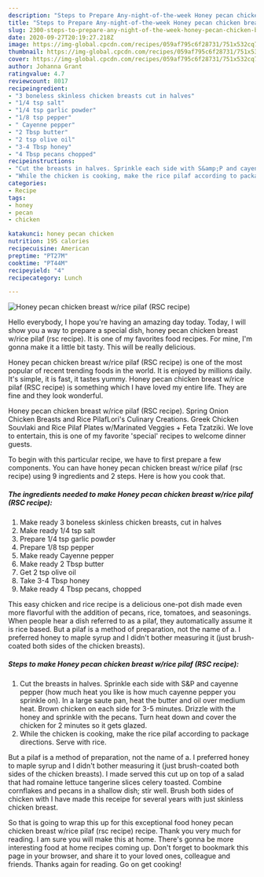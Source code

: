 ```yaml
---
description: "Steps to Prepare Any-night-of-the-week Honey pecan chicken breast w/rice pilaf (RSC recipe)"
title: "Steps to Prepare Any-night-of-the-week Honey pecan chicken breast w/rice pilaf (RSC recipe)"
slug: 2300-steps-to-prepare-any-night-of-the-week-honey-pecan-chicken-breast-w-rice-pilaf-rsc-recipe
date: 2020-09-27T20:19:27.218Z
image: https://img-global.cpcdn.com/recipes/059af795c6f28731/751x532cq70/honey-pecan-chicken-breast-wrice-pilaf-rsc-recipe-recipe-main-photo.jpg
thumbnail: https://img-global.cpcdn.com/recipes/059af795c6f28731/751x532cq70/honey-pecan-chicken-breast-wrice-pilaf-rsc-recipe-recipe-main-photo.jpg
cover: https://img-global.cpcdn.com/recipes/059af795c6f28731/751x532cq70/honey-pecan-chicken-breast-wrice-pilaf-rsc-recipe-recipe-main-photo.jpg
author: Johanna Grant
ratingvalue: 4.7
reviewcount: 8017
recipeingredient:
- "3 boneless skinless chicken breasts cut in halves"
- "1/4 tsp salt"
- "1/4 tsp garlic powder"
- "1/8 tsp pepper"
- " Cayenne pepper"
- "2 Tbsp butter"
- "2 tsp olive oil"
- "3-4 Tbsp honey"
- "4 Tbsp pecans chopped"
recipeinstructions:
- "Cut the breasts in halves. Sprinkle each side with S&amp;P and cayenne pepper (how much heat you like is how much cayenne pepper you sprinkle on). In a large saute pan, heat the butter and oil over medium heat. Brown chicken on each side for 3-5 minutes. Drizzle with the honey and sprinkle with the pecans. Turn heat down and cover the chicken for 2 minutes so it gets glazed."
- "While the chicken is cooking, make the rice pilaf according to package directions. Serve with rice."
categories:
- Recipe
tags:
- honey
- pecan
- chicken

katakunci: honey pecan chicken 
nutrition: 195 calories
recipecuisine: American
preptime: "PT27M"
cooktime: "PT44M"
recipeyield: "4"
recipecategory: Lunch

---
```



![Honey pecan chicken breast w/rice pilaf (RSC recipe)](https://img-global.cpcdn.com/recipes/059af795c6f28731/751x532cq70/honey-pecan-chicken-breast-wrice-pilaf-rsc-recipe-recipe-main-photo.jpg)

Hello everybody, I hope you're having an amazing day today. Today, I will show you a way to prepare a special dish, honey pecan chicken breast w/rice pilaf (rsc recipe). It is one of my favorites food recipes. For mine, I'm gonna make it a little bit tasty. This will be really delicious.

Honey pecan chicken breast w/rice pilaf (RSC recipe) is one of the most popular of recent trending foods in the world. It is enjoyed by millions daily. It's simple, it is fast, it tastes yummy. Honey pecan chicken breast w/rice pilaf (RSC recipe) is something which I have loved my entire life. They are fine and they look wonderful.

Honey pecan chicken breast w/rice pilaf (RSC recipe). Spring Onion Chicken Breasts and Rice PilafLori&#39;s Culinary Creations. Greek Chicken Souvlaki and Rice Pilaf Plates w/Marinated Veggies + Feta Tzatziki. We love to entertain, this is one of my favorite &#39;special&#39; recipes to welcome dinner guests.


To begin with this particular recipe, we have to first prepare a few components. You can have honey pecan chicken breast w/rice pilaf (rsc recipe) using 9 ingredients and 2 steps. Here is how you cook that.

<!--inarticleads1-->

##### The ingredients needed to make Honey pecan chicken breast w/rice pilaf (RSC recipe):

1. Make ready 3 boneless skinless chicken breasts, cut in halves
1. Make ready 1/4 tsp salt
1. Prepare 1/4 tsp garlic powder
1. Prepare 1/8 tsp pepper
1. Make ready  Cayenne pepper
1. Make ready 2 Tbsp butter
1. Get 2 tsp olive oil
1. Take 3-4 Tbsp honey
1. Make ready 4 Tbsp pecans, chopped


This easy chicken and rice recipe is a delicious one-pot dish made even more flavorful with the addition of pecans, rice, tomatoes, and seasonings. When people hear a dish referred to as a pilaf, they automatically assume it is rice based. But a pilaf is a method of preparation, not the name of a. I preferred honey to maple syrup and I didn&#39;t bother measuring it (just brush-coated both sides of the chicken breasts). 

<!--inarticleads2-->

##### Steps to make Honey pecan chicken breast w/rice pilaf (RSC recipe):

1. Cut the breasts in halves. Sprinkle each side with S&amp;P and cayenne pepper (how much heat you like is how much cayenne pepper you sprinkle on). In a large saute pan, heat the butter and oil over medium heat. Brown chicken on each side for 3-5 minutes. Drizzle with the honey and sprinkle with the pecans. Turn heat down and cover the chicken for 2 minutes so it gets glazed.
1. While the chicken is cooking, make the rice pilaf according to package directions. Serve with rice.


But a pilaf is a method of preparation, not the name of a. I preferred honey to maple syrup and I didn&#39;t bother measuring it (just brush-coated both sides of the chicken breasts). I made served this cut up on top of a salad that had romaine lettuce tangerine slices celery toasted. Combine cornflakes and pecans in a shallow dish; stir well. Brush both sides of chicken with I have made this receipe for several years with just skinless chicken breast. 

So that is going to wrap this up for this exceptional food honey pecan chicken breast w/rice pilaf (rsc recipe) recipe. Thank you very much for reading. I am sure you will make this at home. There's gonna be more interesting food at home recipes coming up. Don't forget to bookmark this page in your browser, and share it to your loved ones, colleague and friends. Thanks again for reading. Go on get cooking!
